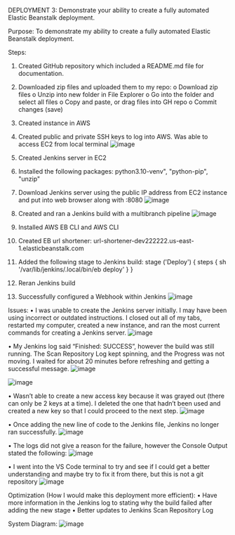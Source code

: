 DEPLOYMENT 3: 
Demonstrate your ability to create a fully automated Elastic Beanstalk deployment.



Purpose:
To demonstrate my ability to create a fully automated Elastic Beanstalk deployment.



Steps:
1.	Created GitHub repository which included a README.md file for documentation.

2.	Downloaded zip files and uploaded them to my repo:
o	Download zip files
o	Unzip into new folder in File Explorer
o	Go into the folder and select all files
o	Copy and paste, or drag files into GH repo
o	Commit changes (save)

3.	Created instance in AWS

4.	Created public and private SSH keys to log into AWS. Was able to access EC2 from local terminal
![image](https://github.com/DomIvey/Dep_3/assets/140740841/ba20d7a5-2624-4e94-b2b0-1f11704561dd)

 
5.	Created Jenkins server in EC2

6.	Installed the following packages: python3.10-venv", "python-pip", "unzip"

7.	Download Jenkins server using the public IP address from EC2 instance and put into web browser along with :8080
![image](https://github.com/DomIvey/Dep_3/assets/140740841/3efea4e2-3c4c-418a-92ae-ee7eaf5807e7)

 
8.	Created and ran a Jenkins build with a multibranch pipeline 
 ![image](https://github.com/DomIvey/Dep_3/assets/140740841/3126591c-b10e-4b2d-9abe-b12884a97926)


9.	Installed AWS EB CLI and AWS CLI

10.	Created EB url shortener: url-shortener-dev222222.us-east-1.elasticbeanstalk.com

11.	Added the following stage to Jenkins build: stage ('Deploy') { steps { sh '/var/lib/jenkins/.local/bin/eb deploy' } } 

12.	Reran Jenkins build

13.	Successfully configured a Webhook within Jenkins
 ![image](https://github.com/DomIvey/Dep_3/assets/140740841/a0850e6f-4881-4282-b59f-aaa3c4874fa7)



Issues:
•	I was unable to create the Jenkins server initially. I may have been using incorrect or outdated instructions. I closed out all of my tabs, restarted my computer, created a new instance, and ran the most current commands for creating a Jenkins server.
![image](https://github.com/DomIvey/Dep_3/assets/140740841/ec77bbf5-f117-423b-b175-ca915aca9416)

 

•	My Jenkins log said “Finished: SUCCESS”, however the build was still running. The Scan Repository Log kept spinning, and the Progress was not moving. I waited for about 20 minutes before refreshing and getting a successful message.
![image](https://github.com/DomIvey/Dep_3/assets/140740841/ac87a33f-b2ac-4670-8fd4-808966b46537)

 ![image](https://github.com/DomIvey/Dep_3/assets/140740841/556532eb-b36f-47e3-a2fa-6a944256b8ea)

 

•	Wasn’t able to create a new access key because it was grayed out (there can only be 2 keys at a time). I deleted the one that hadn’t been used and created a new key so that I could proceed to the next step.
![image](https://github.com/DomIvey/Dep_3/assets/140740841/1aba570e-b289-410a-a397-aff1d44217d3)


 
•	Once adding the new line of code to the Jenkins file, Jenkins no longer ran successfully. 
![image](https://github.com/DomIvey/Dep_3/assets/140740841/58c2f58e-10b3-4880-85a8-853847ced5e4)

 

•	The logs did not give a reason for the failure, however the Console Output stated the following:
 ![image](https://github.com/DomIvey/Dep_3/assets/140740841/182457a1-7e6f-48d2-ad92-69cef1f91fb6)


•	I went into the VS Code terminal to try and see if I could get a better understanding and maybe try to fix it from there, but this is not a git repository
 ![image](https://github.com/DomIvey/Dep_3/assets/140740841/8cf56f24-5b73-491c-960c-55911b6557ba)



Optimization (How I would make this deployment more efficient):
•	Have more information in the Jenkins log to stating why the build failed after adding the new stage
•	Better updates to Jenkins Scan Repository Log



System Diagram: 
 ![image](https://github.com/DomIvey/Dep_3/assets/140740841/4268b7bf-1817-4382-b317-78d6fa06d883)




 
 



 
 

